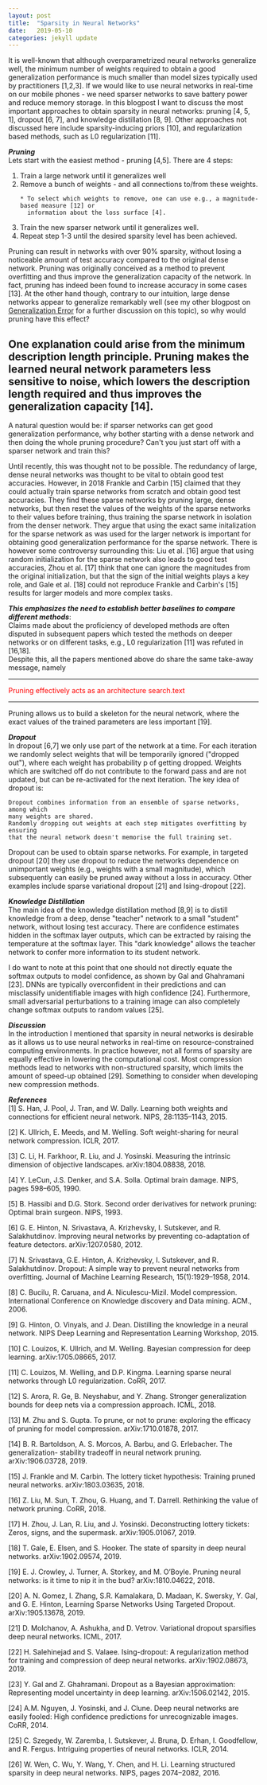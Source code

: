 ```yaml
---
layout: post
title:  "Sparsity in Neural Networks"
date:   2019-05-10 
categories: jekyll update
---
```


It is well-known that although overparametrized neural networks generalize well, the minimum number of weights required to obtain a good generalization performance is much smaller than model sizes typically used by practitioners [1,2,3]. If we would like to use neural networks in real-time on our mobile phones - we need sparser networks to save battery power and reduce memory storage. In this blogpost I want to discuss the most important approaches to obtain sparsity in neural networks: pruning [4, 5, 1], dropout [6, 7], and knowledge distillation [8, 9]. Other approaches not discussed here include sparsity-inducing priors [10], and regularization based methods, such as L0 regularization [11]. 

***Pruning***<br>
Lets start with the easiest method - pruning [4,5]. There are 4 steps:
<ol>
<li> Train a large network until it generalizes well </li>
<li> Remove a bunch of weights - and all connections to/from these weights. </li>
 
    * To select which weights to remove, one can use e.g., a magnitude-based measure [12] or 
      information about the loss surface [4]. 

<li> Train the new sparser network until it generalizes well. </li>
<li> Repeat step 1-3 until the desired sparsity level has been achieved. </li>
</ol>

Pruning can result in networks with over 90% sparsity, without losing a noticeable amount of test accuracy compared to the original dense network. Pruning was originally conceived as a method to prevent overfitting and thus improve the generalization capacity of the network. In fact, pruning has indeed been found to increase accuracy in some cases [13]. At the other hand though, contrary to our intuition, large dense networks appear to generalize remarkably well (see my other blogpost on [Generalization Error]({{TiffanyVlaar.github.io}}/jekyll/update/2019/03/27/Generalization.html) for a further discussion on this topic), so why would pruning have this effect? 

One explanation could arise from the minimum description length principle. Pruning makes the learned neural network parameters less sensitive to noise, which lowers the description length required and thus improves the generalization capacity [14].
---

A natural question would be: if sparser networks can get good generalization performance, why bother starting with a dense network and then doing the whole pruning procedure? Can't you just start off with a sparser network and train this? 

Until recently, this was thought not to be possible. The redundancy of large, dense neural networks was thought to be vital to obtain good test accuracies. However, in 2018 Frankle and Carbin [15] claimed that they could actually train sparse networks from scratch and obtain good test accuracies. They find these sparse networks by pruning large, dense networks, but then reset the values of the weights of the sparse networks to their values before training, thus training the sparse network in isolation from the denser network. They argue that using the exact same initalization for the sparse network as was used for the larger network is important for obtaining good generalization performance for the sparse network. There is however some controversy surrounding this: Liu et al. [16] argue that using random initialization for the sparse network also leads to good test accuracies, Zhou et al. [17] think that one can ignore the magnitudes from the original initialization, but that the sign of the initial weights plays a key role, and Gale et al. [18] could not reproduce Frankle and Carbin's [15] results for larger models and more complex tasks. 

***This emphasizes the need to establish better baselines to compare different methods***: <br>
Claims made about the proficiency of developed methods are often disputed in subsequent papers which tested the methods on deeper networks or on different tasks, e.g., L0 regularization [11] was refuted in [16,18]. <br>
Despite this, all the papers mentioned above do share the same take-away message, namely 

---
<span style="color:red">Pruning effectively acts as an architecture search.text</span> <br>

---

Pruning allows us to build a skeleton for the neural network, where the exact values of the trained parameters are less important [19].

***Dropout*** <br>
In dropout [6,7] we only use part of the network at a time. For each iteration we randomly select weights that will be temporarily ignored ("dropped out"), where each weight has probability p of getting dropped. Weights which are switched off do not contribute to the forward pass and are not updated, but can be re-activated for the next iteration. The key idea of dropout is:

    Dropout combines information from an ensemble of sparse networks, among which 
    many weights are shared. 
    Randomly dropping out weights at each step mitigates overfitting by ensuring 
    that the neural network doesn't memorise the full training set.

Dropout can be used to obtain sparse networks. For example, in targeted dropout [20] they use dropout to reduce the networks dependence on unimportant weights (e.g., weights with a small magnitude), which subsequently can easily be pruned away without a loss in accuracy. Other examples include sparse variational dropout [21] and Ising-dropout [22].

***Knowledge Distillation*** <br>
The main idea of the knowledge distillation method [8,9] is to distill knowledge from a deep, dense "teacher" network to a small "student" network, without losing test accuracy. There are confidence estimates hidden in the softmax layer outputs, which can be extracted by raising the temperature at the softmax layer. This "dark knowledge" allows the teacher network to confer more information to its student network. 

I do want to note at this point that one should not directly equate the softmax outputs to model confidence, as shown by Gal and Ghahramani [23]. DNNs are typically overconfident in their predictions and can misclassify unidentifiable images with high confidence [24]. Furthermore, small adversarial perturbations to a training image can also completely change softmax outputs to random values [25].

***Discussion*** <br>
In the introduction I mentioned that sparsity in neural networks is desirable as it allows us to use neural networks in real-time on resource-constrained computing environments. In practice however, not all forms of sparsity are equally effective in lowering the computational cost. Most compression methods lead to networks with non-structured sparsity, which limits the amount of speed-up obtained [29]. Something to consider when developing new compression methods.

<!---Neural networks are well-known to be overparametrized, and several papers have indicated that the true number of required active weights is much smaller than the model size typically used [1, 2]. At the same time there is a huge interest in deploying neural networks in real-time on mobile devices and other resource-constrained computing environments. Sparsity in neural networks is therefore considered a desirable property as it reduces memory storage and unnecessary computational resources, and thus limits the energy consumption which otherwise would rapidly deplete the batteries of mobile devices. 


In a Bayesian context, sparsity-inducing priors can also be used to achieve compression. Examples of sparsity-inducing priors are the Laplace prior, which can be interpreted as the Bayesian variant of L1 regularization/LASSO [26, 27]  (which attempts to minimise the sum of the absolute values of the network’s parameters), and the Horseshoe prior [28]. The horseshoe prior has heavy tails, which allows important nodes to remain un-shrunk, while its spike at the origin can turn off nodes and introduce severe sparsity. The ability of the horseshoe prior to leave important weights unaffected makes it sometimes preferable to the Laplace prior. Finally, it is important to note that in practice not all forms of sparsity are equally effective in reducing the computational cost. Many compression approaches result in non-structured sparsity which typically leads to limited speed-up [29]. A more thorough discussion of this is outside of the scope of this overview, but it is definitely something to keep in mind when designing new approaches for neural network compression.-->

***References*** <br>
[1] S. Han, J. Pool, J. Tran, and W. Dally. Learning both weights and connections for efficient neural network. NIPS, 28:1135–1143, 2015.

[2] K. Ullrich, E. Meeds, and M. Welling. Soft weight-sharing for neural network compression. ICLR, 2017.

[3] C. Li, H. Farkhoor, R. Liu, and J. Yosinski. Measuring the intrinsic dimension of objective landscapes. arXiv:1804.08838, 2018.

[4] Y. LeCun, J.S. Denker, and S.A. Solla. Optimal brain damage. NIPS, pages 598–605, 1990.

[5] B. Hassibi and D.G. Stork. Second order derivatives for network pruning: Optimal brain surgeon. NIPS, 1993.

[6] G. E. Hinton, N. Srivastava, A. Krizhevsky, I. Sutskever, and R. Salakhutdinov. Improving neural networks by preventing co-adaptation of feature detectors. arXiv:1207.0580, 2012.

[7] N. Srivastava, G.E. Hinton, A. Krizhevsky, I. Sutskever, and R. Salakhutdinov. Dropout: A simple way to prevent neural networks from overfitting. Journal of Machine Learning Research, 15(1):1929–1958, 2014.

[8] C. Bucilu, R. Caruana, and A. Niculescu-Mizil. Model compression. International Conference on Knowledge discovery and Data mining. ACM., 2006.

[9] G. Hinton, O. Vinyals, and J. Dean. Distilling the knowledge in a neural network.
NIPS Deep Learning and Representation Learning Workshop, 2015.

[10] C. Louizos, K. Ullrich, and M. Welling. Bayesian compression for deep learning. arXiv:1705.08665, 2017.

[11] C. Louizos, M. Welling, and D.P. Kingma. Learning sparse neural networks through L0 regularization. CoRR, 2017.

[12] S. Arora, R. Ge, B. Neyshabur, and Y. Zhang. Stronger generalization bounds for deep nets via a compression approach. ICML, 2018.

[13] M. Zhu and S. Gupta. To prune, or not to prune: exploring the efficacy of pruning for model compression. arXiv:1710.01878, 2017.

[14] B. R. Bartoldson, A. S. Morcos, A. Barbu, and G. Erlebacher. The generalization- stability tradeoff in neural network pruning. arXiv:1906.03728, 2019.

[15] J. Frankle and M. Carbin. The lottery ticket hypothesis: Training pruned neural networks. arXiv:1803.03635, 2018.

[16] Z. Liu, M. Sun, T. Zhou, G. Huang, and T. Darrell. Rethinking the value of network pruning. CoRR, 2018.

[17] H. Zhou, J. Lan, R. Liu, and J. Yosinski. Deconstructing lottery tickets: Zeros, signs, and the supermask. arXiv:1905.01067, 2019.

[18] T. Gale, E. Elsen, and S. Hooker. The state of sparsity in deep neural networks. arXiv:1902.09574, 2019.

[19] E. J. Crowley, J. Turner, A. Storkey, and M. O’Boyle. Pruning neural networks: is it time to nip it in the bud? arXiv:1810.04622, 2018.

[20] A. N. Gomez, I. Zhang, S.R. Kamalakara, D. Madaan, K. Swersky, Y. Gal, and G. E. Hinton, Learning Sparse Networks Using Targeted Dropout. arXiv:1905.13678, 2019.

[21] D. Molchanov, A. Ashukha, and D. Vetrov. Variational dropout sparsifies deep neural networks. ICML, 2017.

[22] H. Salehinejad and S. Valaee. Ising-dropout: A regularization method for training and compression of deep neural networks. arXiv:1902.08673, 2019.

[23] Y. Gal and Z. Ghahramani. Dropout as a Bayesian approximation: Representing
model uncertainty in deep learning. arXiv:1506.02142, 2015.

[24] A.M. Nguyen, J. Yosinski, and J. Clune. Deep neural networks are easily fooled: High confidence predictions for unrecognizable images. CoRR, 2014.

[25] C. Szegedy, W. Zaremba, I. Sutskever, J. Bruna, D. Erhan, I. Goodfellow, and R. Fergus. Intriguing properties of neural networks. ICLR, 2014.

<!---[25] C. Guo, G. Pleiss, Y. Sun, and K. Q. Weinberger. On calibration of modern neural
networks. ICML, pages 1321–1330, 2017.

[26] R. Tibshirani. Regression shrinkage and selection via the lasso. Journal of the Royal Statistical Society. Series B, 58(1):267–288, 1996.

[27] P. Williams. Bayesian regularization and pruning using a Laplace prior. Neural Computation, 7:117–143, 1995.

[28] C.M. Carvalho, N.G. Polson, and J.G. Scott. The horseshoe estimator for sparse signals. Biometrika, 97(2):465–480, 2010.-->
 
[26] W. Wen, C. Wu, Y. Wang, Y. Chen, and H. Li. Learning structured sparsity in deep neural networks. NIPS, pages 2074–2082, 2016.
